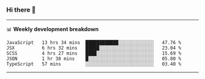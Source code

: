 ### Hi there 👋

-------

📊 **Weekly development breakdown**
<!--START_SECTION:waka-->
```text
JavaScript   13 hrs 34 mins  ████████████░░░░░░░░░░░░░   47.76 % 
JSX          6 hrs 32 mins   █████░░░░░░░░░░░░░░░░░░░░   23.04 % 
SCSS         4 hrs 27 mins   ████░░░░░░░░░░░░░░░░░░░░░   15.69 % 
JSON         1 hr 38 mins    █░░░░░░░░░░░░░░░░░░░░░░░░   05.80 % 
TypeScript   57 mins         ░░░░░░░░░░░░░░░░░░░░░░░░░   03.40 %
```
<!--END_SECTION:waka-->
-------

<!--
**ashish-r/ashish-r** is a ✨ _special_ ✨ repository because its `README.md` (this file) appears on your GitHub profile.

Here are some ideas to get you started:

- 🔭 I’m currently working on ...
- 🌱 I’m currently learning ...
- 👯 I’m looking to collaborate on ...
- 🤔 I’m looking for help with ...
- 💬 Ask me about ...
- 📫 How to reach me: ...
- 😄 Pronouns: ...
- ⚡ Fun fact: ...
-->
